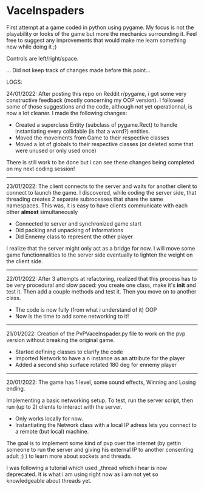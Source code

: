 # VaceInspaders

First attempt at a game coded in python using pygame.
My focus is not the playability or looks of the game but more the mechanics surrounding it.
Feel free to suggest any improvements that would make me learn something new while doing it ;)

Controls are left/right/space.

... Did not keep track of changes made before this point...

LOGS:

24/01/2022:
After posting this repo on Reddit r/pygame, i got some very constructive feedback (mostly concerning my OOP version).
I followed some of those suggestions and the code, although not yet operationnal, is now a lot cleaner. I made the following changes:

- Created a superclass Entity (subclass of pygame.Rect) to handle instantiating every collidable (is that a word?) entities.
- Moved the movements from Game to their respective classes
- Moved a lot of globals to their respective classes (or deleted some that were unused or only used once)

There is still work to be done but i can see these changes being completed on my next coding session!

---------------------------------------------------------------------------------------------------------------

23/01/2022:
The client connects to the server and waits for another client to connect to launch the game.
I discovered, while coding the server side, that threading creates 2 separate subrocesses that
share the same namespaces. This was, it is easy to have clients communicate with each other **almost**
simultaneously

- Connected to server and synchronized game start
- Did packing and unpacking of informations
- Did Ennemy class to represent the other player

I realize that the server might only act as a bridge for now. I will move some game functionnalities
to the server side eventually to lighten the weight on the client side.

---------------------------------------------------------------------------------------------------------------

22/01/2022:
After 3 attempts at refactoring, realized that this process has to be very procedural and slow paced: you create one class,
make it's __init__ and test it. Then add a couple methods and test it. Then you move on to another class.

- The code is now fully (from what i understand of it) OOP
- Now is the time to add some networking to it!

---------------------------------------------------------------------------------------------------------------

21/01/2022:
Creation of the PvPVaceInspader.py file to work on the pvp version without breaking the original game.

- Started defining classes to clarify the code
- Imported Network to have a n instance as an attribute for the player
- Added a second ship surface rotated 180 deg for ennemy player

---------------------------------------------------------------------------------------------------------------

20/01/2022:
The game has 1 level, some sound effects, Winning and Losing ending.

Implementing a basic networking setup. To test, run the server script, then run (up to 2) clients to interact with the server.

- Only works locally for now.
- Instantiating the Network class with a local IP adress lets you connect to a remote (but local) machine.

The goal is to implement some kind of pvp over the internet (by gettin someone to run the server and giving his external IP to another consenting adult ;) ) to learn more about sockets and threads.

I was following a tutorial which used _thread which i hear is now deprecated. It is what i am using right now as i am not yet so knowledgeable about threads yet.


